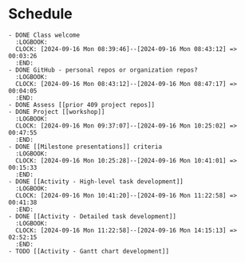 # Schedule
	- DONE Class welcome
	  :LOGBOOK:
	  CLOCK: [2024-09-16 Mon 08:39:46]--[2024-09-16 Mon 08:43:12] =>  00:03:26
	  :END:
	- DONE GitHub - personal repos or organization repos?
	  :LOGBOOK:
	  CLOCK: [2024-09-16 Mon 08:43:12]--[2024-09-16 Mon 08:47:17] =>  00:04:05
	  :END:
	- DONE Assess [[prior 409 project repos]]
	- DONE Project [[workshop]]
	  :LOGBOOK:
	  CLOCK: [2024-09-16 Mon 09:37:07]--[2024-09-16 Mon 10:25:02] =>  00:47:55
	  :END:
	- DONE [[Milestone presentations]] criteria
	  :LOGBOOK:
	  CLOCK: [2024-09-16 Mon 10:25:28]--[2024-09-16 Mon 10:41:01] =>  00:15:33
	  :END:
	- DONE [[Activity - High-level task development]]
	  :LOGBOOK:
	  CLOCK: [2024-09-16 Mon 10:41:20]--[2024-09-16 Mon 11:22:58] =>  00:41:38
	  :END:
	- DONE [[Activity - Detailed task development]]
	  :LOGBOOK:
	  CLOCK: [2024-09-16 Mon 11:22:58]--[2024-09-16 Mon 14:15:13] =>  02:52:15
	  :END:
	- TODO [[Activity - Gantt chart development]]
